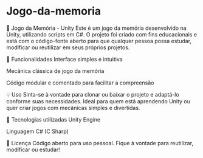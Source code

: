# Jogo-da-memoria

🧠 Jogo da Memória - Unity
Este é um jogo da memória desenvolvido na Unity, utilizando scripts em C#. O projeto foi criado com fins educacionais e está com o código-fonte aberto para que qualquer pessoa possa estudar, modificar ou reutilizar em seus próprios projetos.

🚀 Funcionalidades
Interface simples e intuitiva

Mecânica clássica de jogo da memória

Código modular e comentado para facilitar a compreensão

💡 Uso
Sinta-se à vontade para clonar ou baixar o projeto e adaptá-lo conforme suas necessidades. Ideal para quem está aprendendo Unity ou quer criar jogos com mecânicas simples e divertidas.

📂 Tecnologias utilizadas
Unity Engine

Linguagem C# (C Sharp)

📄 Licença
Código aberto para uso pessoal. Fique à vontade para reutilizar, modificar ou estudar!

